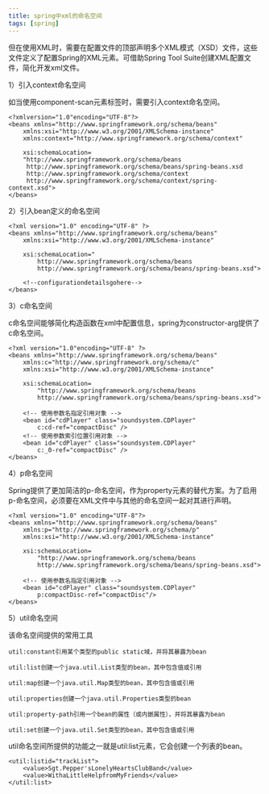 ```yaml
---
title: spring中xml的命名空间
tags: [spring]
---
```


但在使用XML时，需要在配置文件的顶部声明多个XML模式（XSD）文件，这些文件定义了配置Spring的XML元素。可借助Spring Tool Suite创建XML配置文件，简化开发xml文件。

1）引入context命名空间

如当使用component-scan元素标签时，需要引入context命名空间。

```
<?xmlversion="1.0"encoding="UTF-8"?>
<beans xmlns="http://www.springframework.org/schema/beans"
    xmlns:xsi="http://www.w3.org/2001/XMLSchema-instance"
    xmlns:context="http://www.springframework.org/schema/context"

    xsi:schemaLocation=
    "http://www.springframework.org/schema/beans
     http://www.springframework.org/schema/beans/spring-beans.xsd
     http://www.springframework.org/schema/context
     http://www.springframework.org/schema/context/spring-context.xsd">
</beans>
```

2）引入bean定义的命名空间

```
<?xml version="1.0" encoding="UTF-8" ?>
<beans xmlns="http://www.springframework.org/schema/beans"
    xmlns:xsi="http://www.w3.org/2001/XMLSchema-instance"

    xsi:schemaLocation="
        http://www.springframework.org/schema/beans
        http://www.springframework.org/schema/beans/spring-beans.xsd">

    <!--configurationdetailsgohere-->
</beans>
```

3）c命名空间

c命名空间能够简化构造函数在xml中配置信息，spring为constructor-arg提供了c命名空间。

```
<?xml version="1.0"encoding="UTF-8" ?>
<beans xmlns="http://www.springframework.org/schema/beans"
    xmlns:c="http://www.springframework.org/schema/c"
    xmlns:xsi="http://www.w3.org/2001/XMLSchema-instance"

    xsi:schemaLocation=
        "http://www.springframework.org/schema/beans
        http://www.springframework.org/schema/beans/spring-beans.xsd">

    <!-- 使用参数名指定引用对象 -->
    <bean id="cdPlayer" class="soundsystem.CDPlayer" 
        c:cd-ref="compactDisc" />
    <!-- 使用参数索引位置引用对象 -->
    <bean id="cdPlayer" class="soundsystem.CDPlayer" 
        c:_0-ref="compactDisc" />
</beans>
```

4）p命名空间

Spring提供了更加简洁的p-命名空间，作为property元素的替代方案。为了启用p-命名空间，必须要在XML文件中与其他的命名空间一起对其进行声明。

```
<?xml version="1.0" encoding="UTF-8"?>
<beans xmlns="http://www.springframework.org/schema/beans"
    xmlns:p="http://www.springframework.org/schema/p"
    xmlns:xsi="http://www.w3.org/2001/XMLSchema-instance"

    xsi:schemaLocation=
        "http://www.springframework.org/schema/beans
        http://www.springframework.org/schema/beans/spring-beans.xsd">

    <!-- 使用参数名指定引用对象 -->
    <bean id="cdPlayer" class="soundsystem.CDPlayer"
        p:compactDisc-ref="compactDisc"/>
</beans>
```

5）util命名空间

该命名空间提供的常用工具

```
util:constant引用某个类型的public static域，并将其暴露为bean

util:list创建一个java.util.List类型的bean，其中包含值或引用

util:map创建一个java.util.Map类型的bean，其中包含值或引用

util:properties创建一个java.util.Properties类型的bean

util:property-path引用一个bean的属性（或内嵌属性），并将其暴露为bean

util:set创建一个java.util.Set类型的bean，其中包含值或引用
```

util命名空间所提供的功能之一就是util:list元素，它会创建一个列表的bean。

```
<util:listid="trackList">
    <value>Sgt.Pepper'sLonelyHeartsClubBand</value>
    <value>WithaLittleHelpfromMyFriends</value>
</util:list>
```

